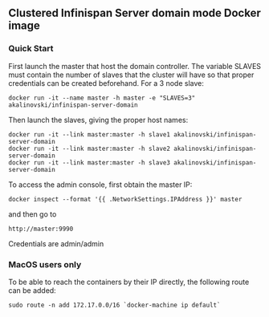 ## Clustered Infinispan Server domain mode Docker image

### Quick Start

First launch the master that host the domain controller. The variable SLAVES must contain
the number of slaves that the cluster will have so that proper credentials can be created
beforehand. For a 3 node slave:

```
docker run -it --name master -h master -e "SLAVES=3" akalinovski/infinispan-server-domain
```

Then launch the slaves, giving the proper host names:

```
docker run -it --link master:master -h slave1 akalinovski/infinispan-server-domain
docker run -it --link master:master -h slave2 akalinovski/infinispan-server-domain
docker run -it --link master:master -h slave3 akalinovski/infinispan-server-domain
```

To access the admin console, first obtain the master IP:

```
docker inspect --format '{{ .NetworkSettings.IPAddress }}' master
```
and then go to 

```
http://master:9990
```

Credentials are admin/admin 

### MacOS users only


To be able to reach the containers by their IP directly, the following route can be added: 

```
sudo route -n add 172.17.0.0/16 `docker-machine ip default`

``` 

